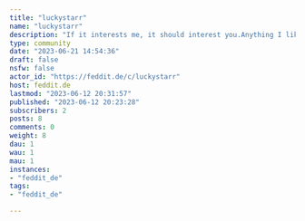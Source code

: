 ```yaml
---
title: "luckystarr" 
name: "luckystarr"
description: "If it interests me, it should interest you.Anything I like and want to remember.Anything you unknowingly wanted to know for a long time."
type: community
date: "2023-06-21 14:54:36"
draft: false
nsfw: false
actor_id: "https://feddit.de/c/luckystarr"
host: feddit.de
lastmod: "2023-06-12 20:31:57"
published: "2023-06-12 20:23:28"
subscribers: 2
posts: 8
comments: 0
weight: 8
dau: 1
wau: 1
mau: 1
instances:
- "feddit_de"
tags: 
- "feddit_de"

---
```

